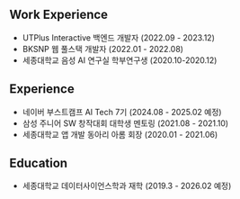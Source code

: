 ## Work Experience
- UTPlus Interactive 백엔드 개발자 (2022.09 - 2023.12)
- BKSNP 웹 풀스택 개발자 (2022.01 - 2022.08)
- 세종대학교 음성 AI 연구실 학부연구생 (2020.10-2020.12)

## Experience
- 네이버 부스트캠프 AI Tech 7기 (2024.08 - 2025.02 예정)  
- 삼성 주니어 SW 창작대회 대학생 멘토링 (2021.08 - 2021.10)
- 세종대학교 앱 개발 동아리 아롬 회장 (2020.01 - 2021.06)

## Education
- 세종대학교 데이터사이언스학과 재학 (2019.3 - 2026.02 예정)

<!--

## Contact
<p>
  <a href="mailto:yscoder3893@gmail.com" target="_blank"><img src="https://img.shields.io/badge/yscoder3893@gmail.com-EA4335?style=flat-square&logo=Gmail&logoColor=white"/></a>
  <a href="https://www.linkedin.com/in/yeseolee/" target="_blank"><img src="https://img.shields.io/badge/yeseoLee-0A66C2??style=flat-squar&logo=linkedin&logoColor=#0A66C2"/></a>
</p>

<div style="display: flex; justify-content: center; gap: 20px;">
  <img src="https://render.gitanimals.org/farms/yeseoLee" width="350" height="" alt="gitanimals"/>
  <img src="http://mazassumnida.wtf/api/v2/generate_badge?boj=lys7442" alt="solved.ac tier"/>
</div>
-->
